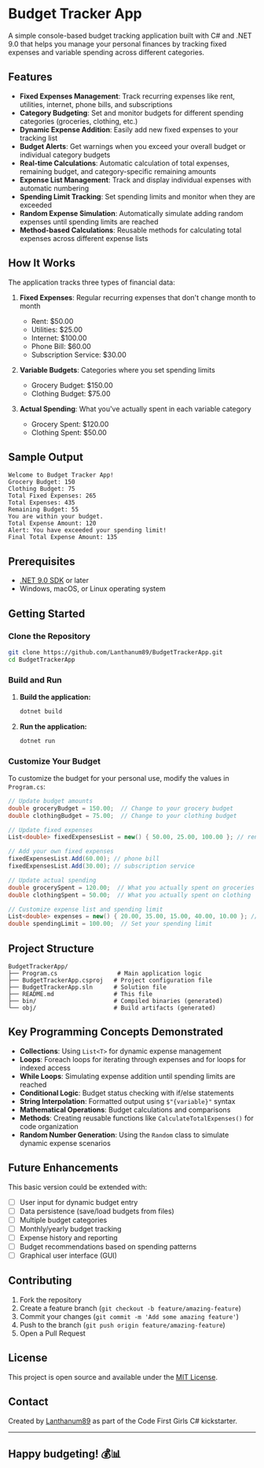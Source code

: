 # Budget Tracker App

A simple console-based budget tracking application built with C# and .NET 9.0 that helps you manage your personal finances by tracking fixed expenses and variable spending across different categories.

## Features

- **Fixed Expenses Management**: Track recurring expenses like rent, utilities, internet, phone bills, and subscriptions
- **Category Budgeting**: Set and monitor budgets for different spending categories (groceries, clothing, etc.)
- **Dynamic Expense Addition**: Easily add new fixed expenses to your tracking list
- **Budget Alerts**: Get warnings when you exceed your overall budget or individual category budgets
- **Real-time Calculations**: Automatic calculation of total expenses, remaining budget, and category-specific remaining amounts
- **Expense List Management**: Track and display individual expenses with automatic numbering
- **Spending Limit Tracking**: Set spending limits and monitor when they are exceeded
- **Random Expense Simulation**: Automatically simulate adding random expenses until spending limits are reached
- **Method-based Calculations**: Reusable methods for calculating total expenses across different expense lists

## How It Works

The application tracks three types of financial data:

1. **Fixed Expenses**: Regular recurring expenses that don't change month to month
   - Rent: $50.00
   - Utilities: $25.00
   - Internet: $100.00
   - Phone Bill: $60.00
   - Subscription Service: $30.00

2. **Variable Budgets**: Categories where you set spending limits
   - Grocery Budget: $150.00
   - Clothing Budget: $75.00

3. **Actual Spending**: What you've actually spent in each variable category
   - Grocery Spent: $120.00
   - Clothing Spent: $50.00

## Sample Output

```text
Welcome to Budget Tracker App!
Grocery Budget: 150
Clothing Budget: 75
Total Fixed Expenses: 265
Total Expenses: 435
Remaining Budget: 55
You are within your budget.
Total Expense Amount: 120
Alert: You have exceeded your spending limit!
Final Total Expense Amount: 135
```

## Prerequisites

- [.NET 9.0 SDK](https://dotnet.microsoft.com/download/dotnet/9.0) or later
- Windows, macOS, or Linux operating system

## Getting Started

### Clone the Repository

```bash
git clone https://github.com/Lanthanum89/BudgetTrackerApp.git
cd BudgetTrackerApp
```

### Build and Run

1. **Build the application:**

   ```bash
   dotnet build
   ```

2. **Run the application:**

   ```bash
   dotnet run
   ```

### Customize Your Budget

To customize the budget for your personal use, modify the values in `Program.cs`:

```csharp
// Update budget amounts
double groceryBudget = 150.00;  // Change to your grocery budget
double clothingBudget = 75.00;  // Change to your clothing budget

// Update fixed expenses
List<double> fixedExpensesList = new() { 50.00, 25.00, 100.00 }; // rent, utilities, internet

// Add your own fixed expenses
fixedExpensesList.Add(60.00); // phone bill
fixedExpensesList.Add(30.00); // subscription service

// Update actual spending
double grocerySpent = 120.00;  // What you actually spent on groceries
double clothingSpent = 50.00;  // What you actually spent on clothing

// Customize expense list and spending limit
List<double> expenses = new() { 20.00, 35.00, 15.00, 40.00, 10.00 }; // Your individual expenses
double spendingLimit = 100.00;  // Set your spending limit
```

## Project Structure

```text
BudgetTrackerApp/
├── Program.cs                 # Main application logic
├── BudgetTrackerApp.csproj   # Project configuration file
├── BudgetTrackerApp.sln      # Solution file
├── README.md                 # This file
├── bin/                      # Compiled binaries (generated)
└── obj/                      # Build artifacts (generated)
```

## Key Programming Concepts Demonstrated

- **Collections**: Using `List<T>` for dynamic expense management
- **Loops**: Foreach loops for iterating through expenses and for loops for indexed access
- **While Loops**: Simulating expense addition until spending limits are reached
- **Conditional Logic**: Budget status checking with if/else statements
- **String Interpolation**: Formatted output using `$"{variable}"` syntax
- **Mathematical Operations**: Budget calculations and comparisons
- **Methods**: Creating reusable functions like `CalculateTotalExpenses()` for code organization
- **Random Number Generation**: Using the `Random` class to simulate dynamic expense scenarios

## Future Enhancements

This basic version could be extended with:

- [ ] User input for dynamic budget entry
- [ ] Data persistence (save/load budgets from files)
- [ ] Multiple budget categories
- [ ] Monthly/yearly budget tracking
- [ ] Expense history and reporting
- [ ] Budget recommendations based on spending patterns
- [ ] Graphical user interface (GUI)

## Contributing

1. Fork the repository
2. Create a feature branch (`git checkout -b feature/amazing-feature`)
3. Commit your changes (`git commit -m 'Add some amazing feature'`)
4. Push to the branch (`git push origin feature/amazing-feature`)
5. Open a Pull Request

## License

This project is open source and available under the [MIT License](LICENSE).

## Contact

Created by [Lanthanum89](https://github.com/Lanthanum89) as part of the Code First Girls C# kickstarter.

---

## Happy budgeting! 💰📊
